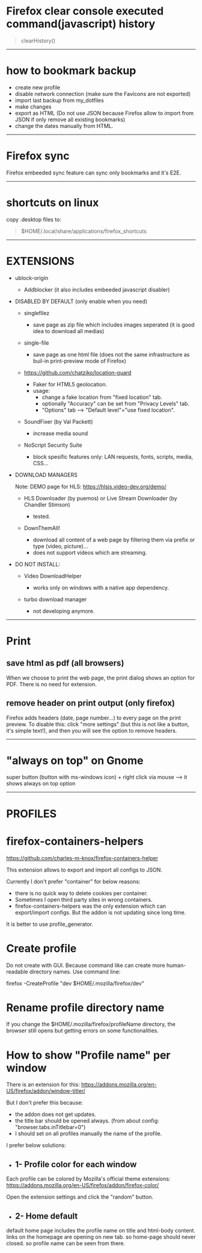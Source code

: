 # Firefox clear console executed command(javascript) history

> clearHistory()

---

# how to bookmark backup
- create new profile
- disable network connection (make sure the Favicons are not exported)
- import last backup from my_dotfiles
- make changes
- export as HTML (Do not use JSON because Firefox allow to import from JSON if only remove all existing bookmarks)
- change the dates manually from HTML.

---

# Firefox sync
Firefox embeeded sync feature can sync only bookmarks and it's E2E.

---

# shortcuts on linux
copy .desktop files to:

> $HOME/.local/share/applications/firefox_shortcuts

---

# EXTENSIONS

- ublock-origin
  - Addblocker (it also includes embeeded javascript disabler)

- DISABLED BY DEFAULT (only enable when you need)

  - singlefilez
    - save page as zip file which includes images seperated (it is good idea to download all medias)

  - single-file
    - save page as one html file (does not the same infrastructure as buil-in print-preview mode of Firefox)

  - https://github.com/chatziko/location-guard 
    - Faker for HTML5 geolocation.
    - usage:
      - change a fake location from "fixed location" tab.
      - optionally "Accuracy" can be set from "Privacy Levels" tab.
      - "Options" tab --> "Default level"="use fixed location".

  - SoundFixer (by Val Packett)
    - increase media sound

  - NoScript Security Suite
    - block spesific features only: LAN requests, fonts, scripts, media, CSS...

- DOWNLOAD MANAGERS

  Note: DEMO page for HLS: https://hlsjs.video-dev.org/demo/

  - HLS Downloader (by puemos) or Live Stream Downloader (by Chandler Stimson)
    - tested.

  - DownThemAll!
    - download all content of a web page by filtering them via prefix or type (video, picture)...
    - does not support videos which are streaming.

- DO NOT INSTALL:
  - Video DownloadHelper
    - works only on windows with a native app dependency.

  - turbo download manager
    - not developing anymore.

---

# Print

## save html as pdf (all browsers)
When we choose to print the web page, the print dialog shows an option for PDF. There is no need for extension.

## remove header on print output (only firefox)
Firefox adds headers (date, page number...) to every page on the print preview. To disable this: click "more settings" (but this is not like a button, it's simple text!), and then you will see the option to remove headers.

---

# "always on top" on Gnome
super button (button with ms-windows icon) + right click via mouse --> it shows always on top option

---

# PROFILES

# firefox-containers-helpers
https://github.com/charles-m-knox/firefox-containers-helper

This extension allows to export and import all configs to JSON.

Currently I don't prefer "container" for below reasons:
- there is no quick way to delete cookies per container.
- Sometimes I open third party sites in wrong containers.
- firefox-containers-helpers was the only extension which can export/import configs. But the addon is not updating since long time.

It is better to use profile_generator.

# Create profile
Do not create with GUI. Because command like can create more human-readable directory names. Use command line:

firefox -CreateProfile "dev $HOME/.mozilla/firefox/dev"

# Rename profile directory name
If you change the $HOME/.mozilla/firefox/profileName directory, the browser still opens but getting errors on some functionalities.

# How to show "Profile name" per window
There is an extension for this: https://addons.mozilla.org/en-US/firefox/addon/window-titler/

But I don't prefer this because:
- the addon does not get updates.
- the title bar should be opened always. (from about config: "browser.tabs.inTitlebar=0")
- I should set on all profiles manually the name of the profile.

I prefer below solutions:

- ## 1- Profile color for each window
Each profile can be colored by Mozilla's official theme extensions:
https://addons.mozilla.org/en-US/firefox/addon/firefox-color/

Open the extension settings and click the "random" button.

- ## 2- Home default
default home page includes the profile name on title and html-body content. links on the homepage are opening on new tab. so home-page should never closed. so profile name can be seen from there.